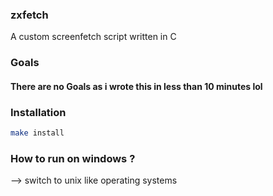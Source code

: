 ### zxfetch
A custom screenfetch script written in C

### Goals
#### There are no Goals as i wrote this in less than 10 minutes lol

### Installation
``` bash
make install
```

### How to run on windows ?
--> switch to unix like operating systems

